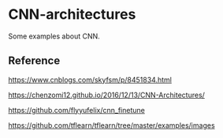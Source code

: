 # CNN-architectures
Some examples about CNN.

## Reference
https://www.cnblogs.com/skyfsm/p/8451834.html

https://chenzomi12.github.io/2016/12/13/CNN-Architectures/

https://github.com/flyyufelix/cnn_finetune

https://github.com/tflearn/tflearn/tree/master/examples/images
